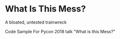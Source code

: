 # What Is This Mess?

A bloated, untested trainwreck

Code Sample For Pycon 2018 talk "What is this Mess?"
